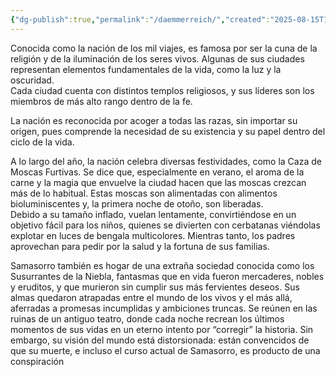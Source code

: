 ```yaml
---
{"dg-publish":true,"permalink":"/daemmerreich/","created":"2025-08-15T16:54:37.670-06:00","updated":"2025-08-15T18:09:16.000-06:00"}
---
```


Conocida como la nación de los mil viajes, es famosa por ser la cuna de la religión y de la iluminación de los seres vivos. Algunas de sus ciudades representan elementos fundamentales de la vida, como la luz y la oscuridad.  
Cada ciudad cuenta con distintos templos religiosos, y sus líderes son los miembros de más alto rango dentro de la fe.

La nación es reconocida por acoger a todas las razas, sin importar su origen, pues comprende la necesidad de su existencia y su papel dentro del ciclo de la vida.

A lo largo del año, la nación celebra diversas festividades, como la Caza de Moscas Furtivas. Se dice que, especialmente en verano, el aroma de la carne y la magia que envuelve la ciudad hacen que las moscas crezcan más de lo habitual. Estas moscas son alimentadas con alimentos bioluminiscentes y, la primera noche de otoño, son liberadas.  
Debido a su tamaño inflado, vuelan lentamente, convirtiéndose en un objetivo fácil para los niños, quienes se divierten con cerbatanas viéndolas explotar en luces de bengala multicolores. Mientras tanto, los padres aprovechan para pedir por la salud y la fortuna de sus familias. 

Samasorro también es hogar de una extraña sociedad conocida como los Susurrantes de la Niebla, fantasmas que en vida fueron mercaderes, nobles y eruditos, y que murieron sin cumplir sus más fervientes deseos. Sus almas quedaron atrapadas entre el mundo de los vivos y el más allá, aferradas a promesas incumplidas y ambiciones truncas.
Se reúnen en las ruinas de un antiguo teatro, donde cada noche recrean los últimos momentos de sus vidas en un eterno intento por “corregir” la historia. Sin embargo, su visión del mundo está distorsionada: están convencidos de que su muerte, e incluso el curso actual de Samasorro, es producto de una conspiración